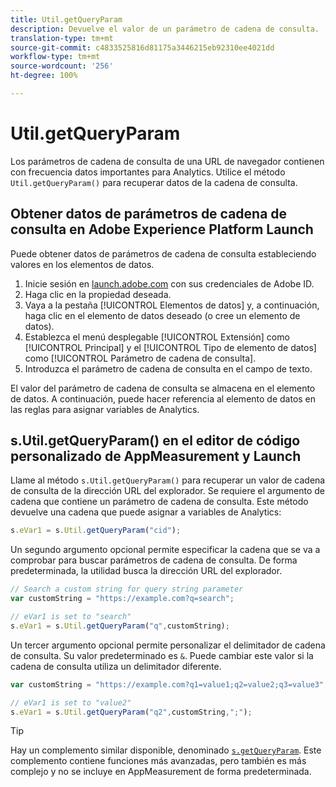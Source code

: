 ```yaml
---
title: Util.getQueryParam
description: Devuelve el valor de un parámetro de cadena de consulta.
translation-type: tm+mt
source-git-commit: c4833525816d81175a3446215eb92310ee4021dd
workflow-type: tm+mt
source-wordcount: '256'
ht-degree: 100%

---
```



# Util.getQueryParam

Los parámetros de cadena de consulta de una URL de navegador contienen con frecuencia datos importantes para Analytics. Utilice el método `Util.getQueryParam()` para recuperar datos de la cadena de consulta.

## Obtener datos de parámetros de cadena de consulta en Adobe Experience Platform Launch

Puede obtener datos de parámetros de cadena de consulta estableciendo valores en los elementos de datos.

1. Inicie sesión en [launch.adobe.com](https://launch.adobe.com) con sus credenciales de Adobe ID.
2. Haga clic en la propiedad deseada.
3. Vaya a la pestaña [!UICONTROL Elementos de datos] y, a continuación, haga clic en el elemento de datos deseado (o cree un elemento de datos).
4. Establezca el menú desplegable [!UICONTROL Extensión] como [!UICONTROL Principal] y el [!UICONTROL Tipo de elemento de datos] como [!UICONTROL Parámetro de cadena de consulta].
5. Introduzca el parámetro de cadena de consulta en el campo de texto.

El valor del parámetro de cadena de consulta se almacena en el elemento de datos. A continuación, puede hacer referencia al elemento de datos en las reglas para asignar variables de Analytics.

## s.Util.getQueryParam() en el editor de código personalizado de AppMeasurement y Launch

Llame al método `s.Util.getQueryParam()` para recuperar un valor de cadena de consulta de la dirección URL del explorador. Se requiere el argumento de cadena que contiene un parámetro de cadena de consulta. Este método devuelve una cadena que puede asignar a variables de Analytics:

```js
s.eVar1 = s.Util.getQueryParam("cid");
```

Un segundo argumento opcional permite especificar la cadena que se va a comprobar para buscar parámetros de cadena de consulta. De forma predeterminada, la utilidad busca la dirección URL del explorador.

```js
// Search a custom string for query string parameter
var customString = "https://example.com?q=search";

// eVar1 is set to "search"
s.eVar1 = s.Util.getQueryParam("q",customString);
```

Un tercer argumento opcional permite personalizar el delimitador de cadena de consulta. Su valor predeterminado es `&`. Puede cambiar este valor si la cadena de consulta utiliza un delimitador diferente.

```js
var customString = "https://example.com?q1=value1;q2=value2;q3=value3";

// eVar1 is set to "value2"
s.eVar1 = s.Util.getQueryParam("q2",customString,";");
```

>[!TIP]
>
> Hay un complemento similar disponible, denominado [`s.getQueryParam`](../plugins/getqueryparam.md). Este complemento contiene funciones más avanzadas, pero también es más complejo y no se incluye en AppMeasurement de forma predeterminada.
